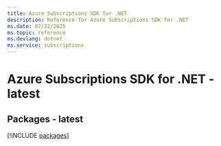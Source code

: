 ```yaml
---
title: Azure Subscriptions SDK for .NET
description: Reference for Azure Subscriptions SDK for .NET
ms.date: 07/22/2025
ms.topic: reference
ms.devlang: dotnet
ms.service: subscriptions
---
```

# Azure Subscriptions SDK for .NET - latest
## Packages - latest
[!INCLUDE [packages](subscriptions-index.md)]